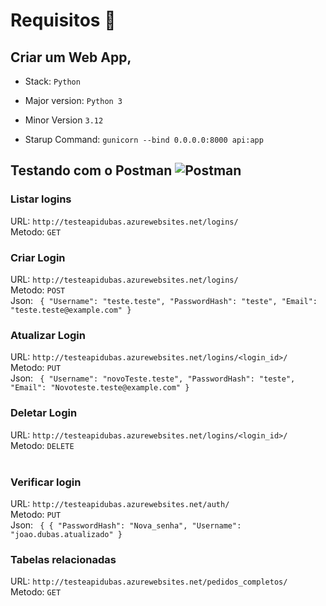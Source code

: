 # Requisitos 📜
## Criar um Web App,
- Stack: ``Python``
- Major version: ``Python 3``
- Minor Version ``3.12``

- Starup Command:
``gunicorn --bind 0.0.0.0:8000 api:app``

## Testando com o Postman ![Postman](https://img.shields.io/badge/-Postman-FF6C37?style=flat&logo=postman&logoColor=white)

### Listar logins </br>
  URL: ``http://testeapidubas.azurewebsites.net/logins/`` </br>
  Metodo: ``GET``

### Criar Login </br>
URL: ``http://testeapidubas.azurewebsites.net/logins/`` </br>
Metodo: ``POST``</br>
Json: ``` {
    "Username": "teste.teste",
    "PasswordHash": "teste",
    "Email": "teste.teste@example.com"
      }```



### Atualizar Login </br>
URL: ``http://testeapidubas.azurewebsites.net/logins/<login_id>/`` </br>
Metodo: ``PUT``</br>
Json: ``` {
    "Username": "novoTeste.teste",
    "PasswordHash": "teste",
    "Email": "Novoteste.teste@example.com"
      }```
      </br>


### Deletar Login </br>
URL: ``http://testeapidubas.azurewebsites.net/logins/<login_id>/`` </br>
Metodo: ``DELETE``</br>
      </br>


### Verificar login </br>
URL: ``http://testeapidubas.azurewebsites.net/auth/`` </br>
Metodo: ``PUT``</br>
Json: ``` {
  {
        "PasswordHash": "Nova_senha",
        "Username": "joao.dubas.atualizado"
}```
      </br>


### Tabelas relacionadas </br>
  URL: ``http://testeapidubas.azurewebsites.net/pedidos_completos/`` </br>
  Metodo: ``GET``

      
